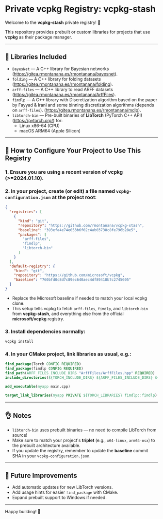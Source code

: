 # Private vcpkg Registry: vcpkg-stash

Welcome to the **vcpkg-stash** private registry! 🚀

This repository provides prebuilt or custom libraries for projects that use **vcpkg** as their package manager.

---

## 📁 Libraries Included

- `BayesNet`    — A C++ library for Bayesian networks (https://gitea.rmontanana.es/rmontanana/bayesnet).
- `folding`     — A C++ library for folding datasets (https://gitea.rmontanana.es/rmontanana/folding).
- `arff-files`  — A C++ library to read ARFF datasets (https://gitea.rmontanana.es/rmontanana/ArffFiles).
- `fimdlp`      — A C++ library with Discretization algorithm based on the paper by Fayyad & Irani and some binning discretization algorithms (depends on `arff-files`). (https://gitea.rmontanana.es/rmontanana/mdlp).
- `libtorch-bin` — Pre-built binaries of **LibTorch** (PyTorch C++ API) (https://pytorch.org/) for:
  - Linux x86-64 (CPU)
  - macOS ARM64 (Apple Silicon)

---

## 🔗 How to Configure Your Project to Use This Registry

### 1. Ensure you are using a recent version of **vcpkg** (>=2024.01.10).

### 2. In your project, create (or edit) a file named **`vcpkg-configuration.json`** at the project root:

```json
{
  "registries": [
    {
      "kind": "git",
      "repository": "https://github.com/rmontanana/vcpkg-stash",
      "baseline": "393efa4e74e053b6f02c4ab03738c8fe796b28e5",
      "packages": [
        "arff-files",
        "fimdlp",
        "libtorch-bin"
      ]
    }
  ],
  "default-registry": {
    "kind": "git",
    "repository": "https://github.com/microsoft/vcpkg",
    "baseline": "760bfd0c8d7c89ec640aec4df89418b7c2745605"
  }
}
```

- Replace the Microsoft baseline if needed to match your local vcpkg clone.
- This setup tells vcpkg to fetch `arff-files`, `fimdlp`, and `libtorch-bin` from **vcpkg-stash**, and everything else from the official **microsoft/vcpkg** registry.

### 3. Install dependencies normally:

```bash
vcpkg install
```

### 4. In your CMake project, link libraries as usual, e.g.:

```cmake
find_package(Torch CONFIG REQUIRED)
find_package(fimdlp CONFIG REQUIRED)
find_path(ARFF_FILES_INCLUDE_DIRS "ArffFiles/ArffFiles.hpp" REQUIRED)
include_directories(${TORCH_INCLUDE_DIRS} ${ARFF_FILES_INCLUDE_DIRS} ${fimdlp_INCLUDE_DIRS})

add_executable(myapp main.cpp)

target_link_libraries(myapp PRIVATE ${TORCH_LIBRARIES} fimdlp::fimdlp)
```


---

## 👌 Notes

- `libtorch-bin` uses prebuilt binaries — no need to compile LibTorch from source!
- Make sure to match your project's **triplet** (e.g., `x64-linux`, `arm64-osx`) to the prebuilt architecture available.
- If you update the registry, remember to update the **baseline** commit SHA in your `vcpkg-configuration.json`.

---

## 🚀 Future Improvements

- Add automatic updates for new LibTorch versions.
- Add usage hints for easier `find_package` with CMake.
- Expand prebuilt support to Windows if needed.

---

Happy building! 🎉


